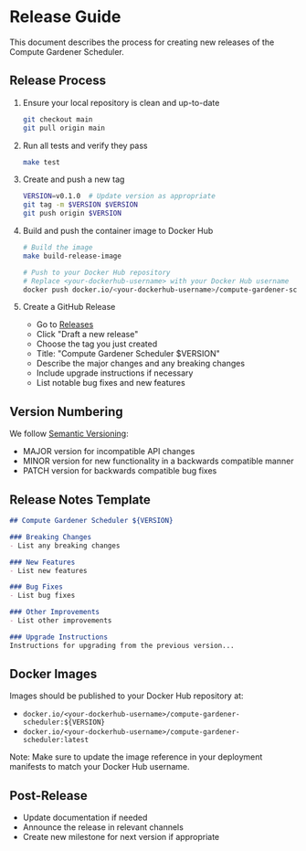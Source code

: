 # Release Guide

This document describes the process for creating new releases of the Compute Gardener Scheduler.

## Release Process

1. Ensure your local repository is clean and up-to-date
   ```bash
   git checkout main
   git pull origin main
   ```

2. Run all tests and verify they pass
   ```bash
   make test
   ```

3. Create and push a new tag
   ```bash
   VERSION=v0.1.0  # Update version as appropriate
   git tag -m $VERSION $VERSION
   git push origin $VERSION
   ```

4. Build and push the container image to Docker Hub
   ```bash
   # Build the image
   make build-release-image

   # Push to your Docker Hub repository
   # Replace <your-dockerhub-username> with your Docker Hub username
   docker push docker.io/<your-dockerhub-username>/compute-gardener-scheduler:$VERSION
   ```

5. Create a GitHub Release
   - Go to [Releases](https://github.com/elevated-systems/compute-gardener-scheduler/releases)
   - Click "Draft a new release"
   - Choose the tag you just created
   - Title: "Compute Gardener Scheduler $VERSION"
   - Describe the major changes and any breaking changes
   - Include upgrade instructions if necessary
   - List notable bug fixes and new features

## Version Numbering

We follow [Semantic Versioning](https://semver.org/):
- MAJOR version for incompatible API changes
- MINOR version for new functionality in a backwards compatible manner
- PATCH version for backwards compatible bug fixes

## Release Notes Template

```markdown
## Compute Gardener Scheduler ${VERSION}

### Breaking Changes
- List any breaking changes

### New Features
- List new features

### Bug Fixes
- List bug fixes

### Other Improvements
- List other improvements

### Upgrade Instructions
Instructions for upgrading from the previous version...
```

## Docker Images

Images should be published to your Docker Hub repository at:
- `docker.io/<your-dockerhub-username>/compute-gardener-scheduler:${VERSION}`
- `docker.io/<your-dockerhub-username>/compute-gardener-scheduler:latest`

Note: Make sure to update the image reference in your deployment manifests to match your Docker Hub username.

## Post-Release
- Update documentation if needed
- Announce the release in relevant channels
- Create new milestone for next version if appropriate
